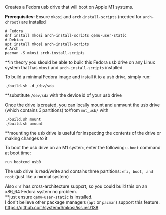 Creates a Fedora usb drive that will boot on Apple M1 systems.

**Prerequisites:** Ensure ```mkosi``` and ```arch-install-scripts``` (needed for ```arch-chroot```) are installed  
```
# Fedora
dnf install mkosi arch-install-scripts qemu-user-static
# Debian
apt install mkosi arch-install-scripts
# Arch
pacman -S mkosi arch-install-scripts
```
\*\*in theory you should be able to build this Fedora usb drive on any Linux system that has ```mkosi``` and ```arch-install-scripts``` installed  

To build a minimal Fedora image and install it to a usb drive, simply run:
```
./build.sh -d /dev/sda
```

**substitute ```/dev/sda``` with the device id of your usb drive

Once the drive is created, you can locally mount and unmount the usb drive (which contains 3 partitions) to/from ```mnt_usb/``` with 
```
./build.sh mount
./build.sh umount
```
\*\*mounting the usb drive is useful for inspecting the contents of the drive or making changes to it   

To boot the usb drive on an M1 system, enter the following ```u-boot``` command at boot time:
```
run bootcmd_usb0
```

The usb drive is read/write and contains three partitions: ```efi, boot, and root``` (just like a normal system)  

Also ```dnf``` has cross-architecture support, so you could build this on an x86_64 Fedora system no problem.  
\*\*just ensure ```qemu-user-static``` is installed.   
I don't believe other package managers (```apt``` or ```pacman```) support this feature.  
https://github.com/systemd/mkosi/issues/138
